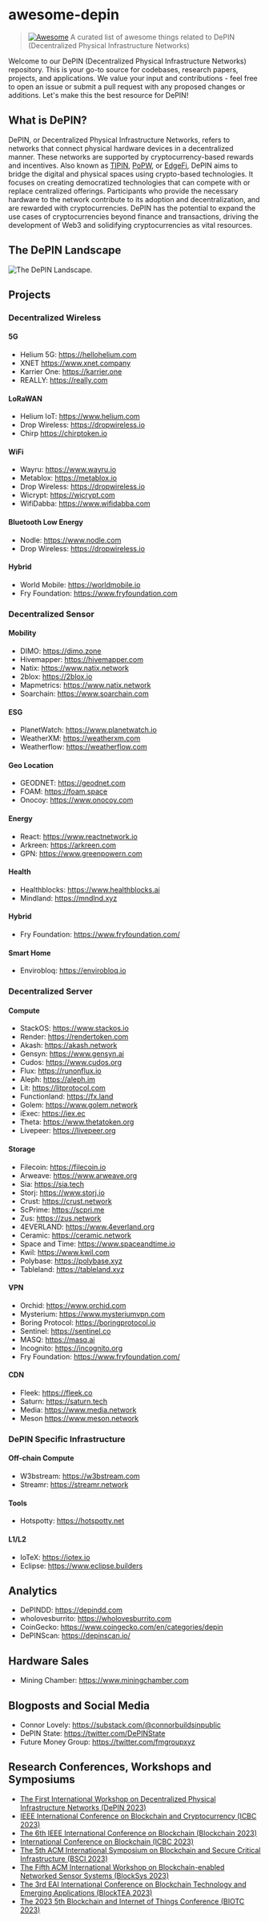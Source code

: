 # awesome-depin
> [![Awesome](https://awesome.re/badge.svg)](https://awesome.re) A curated list of awesome things related to DePIN (Decentralized Physical Infrastructure Networks)

Welcome to our DePIN (Decentralized Physical Infrastructure Networks) repository. This is your go-to source for codebases, research papers, projects, and applications. We value your input and contributions - feel free to open an issue or submit a pull request with any proposed changes or additions. Let's make this the best resource for DePIN!

## What is DePIN?
DePIN, or Decentralized Physical Infrastructure Networks, refers to networks that connect physical hardware devices in a decentralized manner. These networks are supported by cryptocurrency-based rewards and incentives. Also known as [TIPIN](https://medium.com/@mikezajko_16091/token-incentivized-physical-infrastructure-networks-3548b3182d82), [PoPW](https://multicoin.capital/2022/04/05/proof-of-physical-work/), or [EdgeFi](https://medium.com/borderless-capital/edgefi-597b9c747a94), DePIN aims to bridge the digital and physical spaces using crypto-based technologies. It focuses on creating democratized technologies that can compete with or replace centralized offerings. Participants who provide the necessary hardware to the network contribute to its adoption and decentralization, and are rewarded with cryptocurrencies. DePIN has the potential to expand the use cases of cryptocurrencies beyond finance and transactions, driving the development of Web3 and solidifying cryptocurrencies as vital resources.

## The DePIN Landscape
![The DePIN Landscape.](./depin-landscape.png)

## Projects

### Decentralized Wireless
#### 5G 
- Helium 5G: https://hellohelium.com
- XNET https://www.xnet.company
- Karrier One: https://karrier.one
- REALLY: https://really.com

#### LoRaWAN
- Helium IoT: https://www.helium.com
- Drop Wireless: https://dropwireless.io
- Chirp https://chirptoken.io

#### WiFi
- Wayru: https://www.wayru.io
- Metablox: https://metablox.io
- Drop Wireless: https://dropwireless.io
- Wicrypt: https://wicrypt.com
- WifiDabba: https://www.wifidabba.com

#### Bluetooth Low Energy 
- Nodle: https://www.nodle.com
- Drop Wireless: https://dropwireless.io

#### Hybrid 
- World Mobile: https://worldmobile.io
- Fry Foundation: https://www.fryfoundation.com

### Decentralized Sensor 
#### Mobility
- DIMO: https://dimo.zone
- Hivemapper: https://hivemapper.com
- Natix: https://www.natix.network
- 2blox: https://2blox.io
- Mapmetrics: https://www.natix.network
- Soarchain: https://www.soarchain.com

#### ESG
- PlanetWatch: https://www.planetwatch.io
- WeatherXM: https://weatherxm.com
- Weatherflow: https://weatherflow.com

#### Geo Location
- GEODNET: https://geodnet.com
- FOAM: https://foam.space
- Onocoy: https://www.onocoy.com

#### Energy
- React: https://www.reactnetwork.io
- Arkreen: https://arkreen.com
- GPN: https://www.greenpowern.com

#### Health
- Healthblocks: https://www.healthblocks.ai
- Mindland: https://mndlnd.xyz

#### Hybrid
- Fry Foundation: https://www.fryfoundation.com/
  
#### Smart Home
- Envirobloq: https://envirobloq.io

### Decentralized Server
#### Compute
- StackOS: https://www.stackos.io
- Render: https://rendertoken.com
- Akash: https://akash.network
- Gensyn: https://www.gensyn.ai
- Cudos: https://www.cudos.org
- Flux: https://runonflux.io
- Aleph: https://aleph.im
- Lit: https://litprotocol.com
- Functionland: https://fx.land
- Golem: https://www.golem.network
- iExec: https://iex.ec
- Theta: https://www.thetatoken.org
- Livepeer: https://livepeer.org

#### Storage
- Filecoin: https://filecoin.io
- Arweave: https://www.arweave.org
- Sia: https://sia.tech
- Storj: https://www.storj.io
- Crust: https://crust.network
- ScPrime: https://scpri.me
- Zus: https://zus.network
- 4EVERLAND: https://www.4everland.org
- Ceramic: https://ceramic.network
- Space and Time: https://www.spaceandtime.io
- Kwil: https://www.kwil.com
- Polybase: https://polybase.xyz
- Tableland: https://tableland.xyz

#### VPN
- Orchid: https://www.orchid.com
- Mysterium: https://www.mysteriumvpn.com
- Boring Protocol: https://boringprotocol.io
- Sentinel: https://sentinel.co
- MASQ: https://masq.ai
- Incognito: https://incognito.org
- Fry Foundation: https://www.fryfoundation.com/

#### CDN 
- Fleek: https://fleek.co
- Saturn: https://saturn.tech
- Media: https://www.media.network
- Meson https://www.meson.network

### DePIN Specific Infrastructure 
#### Off-chain Compute
- W3bstream: https://w3bstream.com
- Streamr: https://streamr.network

#### Tools
- Hotspotty: https://hotspotty.net

#### L1/L2
- IoTeX: https://iotex.io
- Eclipse: https://www.eclipse.builders

## Analytics
- DePINDD: https://depindd.com
- wholovesburrito: https://wholovesburrito.com
- CoinGecko: https://www.coingecko.com/en/categories/depin
- DePINScan: https://depinscan.io/

## Hardware Sales
- Mining Chamber: https://www.miningchamber.com

## Blogposts and Social Media
- Connor Lovely: https://substack.com/@connorbuildsinpublic
- DePIN State: https://twitter.com/DePINState
- Future Money Group: https://twitter.com/fmgroupxyz

## Research Conferences, Workshops and Symposiums
- [The First International Workshop on Decentralized Physical Infrastructure Networks (DePIN 2023)](https://wfiot2023.iot.ieee.org/1st-international-workshop-decentralized-physical-infrastructure-networks-depin-2023)
- [IEEE International Conference on Blockchain and Cryptocurrency (ICBC 2023)](https://icbc2023.ieee-icbc.org/)
- [The 6th IEEE International Conference on Blockchain (Blockchain 2023)](https://ieee-cybermatics.org/2023/blockchain/)
- [International Conference on Blockchain (ICBC 2023)](https://www.servicessociety.org/icbc)
- [The 5th ACM International Symposium on Blockchain and Secure Critical Infrastructure (BSCI 2023)](http://www.cloud-conf.net/bsci/2023/)
- [The Fifth ACM International Workshop on Blockchain-enabled Networked Sensor Systems (BlockSys 2023)](https://acmblocksys.github.io/blocksys2023/)
- [The 3rd EAI International Conference on Blockchain Technology and Emerging Applications (BlockTEA 2023)](https://blocktea.eai-conferences.org/2023/)
- [The 2023 5th Blockchain and Internet of Things Conference (BIOTC 2023)](http://www.biotc.net/)
